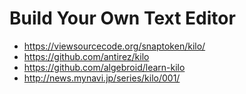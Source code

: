 # Build Your Own Text Editor

- https://viewsourcecode.org/snaptoken/kilo/
- https://github.com/antirez/kilo
- https://github.com/algebroid/learn-kilo
- http://news.mynavi.jp/series/kilo/001/
